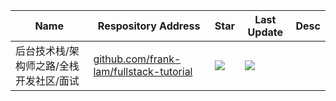 Name| Respository Address | Star| Last Update| Desc
-|-|-|-|-|
后台技术栈/架构师之路/全栈开发社区/面试|[github.com/frank-lam/fullstack-tutorial](https://github.com/frank-lam/fullstack-tutorial)|<img src="https://img.shields.io/github/stars/frank-lam/fullstack-tutorial?style=for-the-badge" />|<img src="https://img.shields.io/github/last-commit/frank-lam/fullstack-tutorial?style=for-the-badge" />| 

